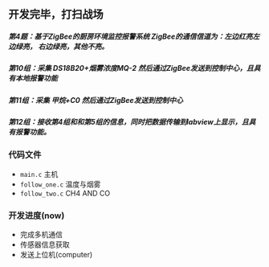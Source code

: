 ## 开发完毕，打扫战场

##### 第4题：基于ZigBee的厨房环境监控报警系统  ZigBee的通信信道为：左边红亮左边绿亮， 右边绿亮，其他不亮。
##### 第10组：采集 DS18B20+烟雾浓度MQ-2 然后通过ZigBee发送到控制中心，且具有本地报警功能
##### 第11组：采集 甲烷+C0   然后通过ZigBee发送到控制中心 
##### 第12组：接收第4组和和第5组的信息，同时把数据传输到labview上显示，且具有报警功能。

### 代码文件
* `main.c` 主机
* `follow_one.c` 温度与烟雾
* `follow_two.c` CH4 AND CO

### 开发进度(now)

* 完成多机通信
* 传感器信息获取
* 发送上位机(computer)


